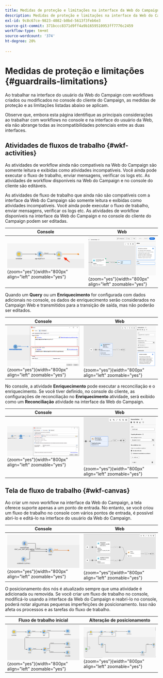 ```yaml
---
title: Medidas de proteção e limitações na interface da Web do Campaign
description: Medidas de proteção e limitações na interface da Web do Campaign
exl-id: 9c8c67ce-9823-4082-b0bd-5613f3feb6e3
source-git-commit: 371bccc8371d9ff4a9b1659510953ff7776c2459
workflow-type: tm+mt
source-wordcount: '374'
ht-degree: 20%

---
```


# Medidas de proteção e limitações {#guardrails-limitations}

Ao trabalhar na interface do usuário da Web do Campaign com workflows criados ou modificados no console do cliente do Campaign, as medidas de proteção e as limitações listadas abaixo se aplicam.

Observe que, embora esta página identifique as principais considerações ao trabalhar com workflows no console e na interface do usuário da Web, ela não abrange todas as incompatibilidades potenciais entre as duas interfaces.

## Atividades de fluxos de trabalho {#wkf-activities}

As atividades de workflow ainda não compatíveis na Web do Campaign são somente leitura e exibidas como atividades incompatíveis. Você ainda pode executar o fluxo de trabalho, enviar mensagens, verificar os logs etc. As atividades de workflow disponíveis na Web do Campaign e no console do cliente são editáveis.

As atividades de fluxo de trabalho que ainda não são compatíveis com a interface da Web do Campaign são somente leitura e exibidas como atividades incompatíveis. Você ainda pode executar o fluxo de trabalho, enviar mensagens, verificar os logs etc. As atividades de workflow disponíveis na interface da Web do Campaign e no console do cliente do Campaign podem ser editadas.

| Console | Web |
| --- | --- |
| ![](assets/limitations-activities-console.png){zoom=&quot;yes&quot;}{width="800px" align="left" zoomable="yes"} | ![](assets/limitations-activities-web.png){zoom=&quot;yes&quot;}{width="800px" align="left" zoomable="yes"} |

Quando um **Query** ou um **Enriquecimento** for configurada com dados adicionais no console, os dados de enriquecimento serão considerados no Campaign Web e transmitidos para a transição de saída, mas não poderão ser editados.

| Console | Web |
| --- | --- |
| ![](assets/limitations-options-console.png){zoom=&quot;yes&quot;}{width="800px" align="left" zoomable="yes"} | ![](assets/limitations-options-web.png){zoom=&quot;yes&quot;}{width="800px" align="left" zoomable="yes"} |

No console, a atividade **Enriquecimento** pode executar a reconciliação e o enriquecimento. Se você tiver definido, no console do cliente, as configurações de reconciliação no **Enriquecimento** atividade, será exibido como um **Reconciliação** atividade na interface da Web do Campaign.

| Console | Web |
| --- | --- |
| ![](assets/limitations-enrichment-console.png){zoom=&quot;yes&quot;}{width="800px" align="left" zoomable="yes"} | ![](assets/limitations-enrichment-web.png){zoom=&quot;yes&quot;}{width="800px" align="left" zoomable="yes"} |

## Tela de fluxo de trabalho {#wkf-canvas}

Ao criar um novo workflow na interface da Web do Campaign, a tela oferece suporte apenas a um ponto de entrada. No entanto, se você criou um fluxo de trabalho no console com vários pontos de entrada, é possível abri-lo e editá-lo na interface do usuário da Web do Campaign.

| Console | Web |
| --- | --- |
| ![](assets/limitations-multiple-console.png){zoom=&quot;yes&quot;}{width="800px" align="left" zoomable="yes"} | ![](assets/limitations-multiple-web.png){zoom=&quot;yes&quot;}{width="800px" align="left" zoomable="yes"} |

O posicionamento dos nós é atualizado sempre que uma atividade é adicionada ou removida. Se você criar um fluxo de trabalho no console, modificá-lo usando a interface da Web do Campaign e reabri-lo no console, poderá notar algumas pequenas imperfeições de posicionamento. Isso não afeta os processos e as tarefas do fluxo de trabalho.

| Fluxo de trabalho inicial | Alteração de posicionamento |
| --- | --- |
| ![](assets/limitations-positioning1.png){zoom=&quot;yes&quot;}{width="800px" align="left" zoomable="yes"} | ![](assets/limitations-positioning2.png){zoom=&quot;yes&quot;}{width="800px" align="left" zoomable="yes"} |
